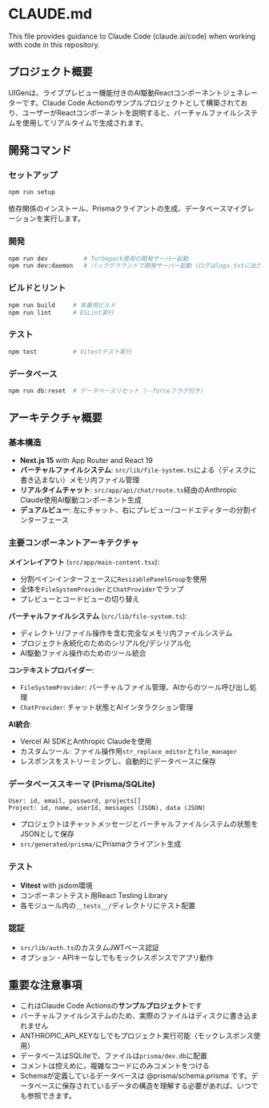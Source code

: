 # CLAUDE.md

This file provides guidance to Claude Code (claude.ai/code) when working with code in this repository.

## プロジェクト概要

UIGenは、ライブプレビュー機能付きのAI駆動Reactコンポーネントジェネレーターです。Claude Code Actionのサンプルプロジェクトとして構築されており、ユーザーがReactコンポーネントを説明すると、バーチャルファイルシステムを使用してリアルタイムで生成されます。

## 開発コマンド

### セットアップ
```bash
npm run setup
```
依存関係のインストール、Prismaクライアントの生成、データベースマイグレーションを実行します。

### 開発
```bash
npm run dev          # Turbopack使用の開発サーバー起動
npm run dev:daemon   # バックグラウンドで開発サーバー起動（ログはlogs.txtに出力）
```

### ビルドとリント
```bash
npm run build     # 本番用ビルド
npm run lint      # ESLint実行
```

### テスト
```bash
npm test          # Vitestテスト実行
```

### データベース
```bash
npm run db:reset  # データベースリセット（--forceフラグ付き）
```

## アーキテクチャ概要

### 基本構造
- **Next.js 15** with App Router and React 19
- **バーチャルファイルシステム**: `src/lib/file-system.ts`による（ディスクに書き込まない）メモリ内ファイル管理
- **リアルタイムチャット**: `src/app/api/chat/route.ts`経由のAnthropic Claude使用AI駆動コンポーネント生成
- **デュアルビュー**: 左にチャット、右にプレビュー/コードエディターの分割インターフェース

### 主要コンポーネントアーキテクチャ

**メインレイアウト** (`src/app/main-content.tsx`):
- 分割ペインインターフェースに`ResizablePanelGroup`を使用
- 全体を`FileSystemProvider`と`ChatProvider`でラップ
- プレビューとコードビューの切り替え

**バーチャルファイルシステム** (`src/lib/file-system.ts`):
- ディレクトリ/ファイル操作を含む完全なメモリ内ファイルシステム
- プロジェクト永続化のためのシリアル化/デシリアル化
- AI駆動ファイル操作のためのツール統合

**コンテキストプロバイダー**:
- `FileSystemProvider`: バーチャルファイル管理、AIからのツール呼び出し処理
- `ChatProvider`: チャット状態とAIインタラクション管理

**AI統合**:
- Vercel AI SDKとAnthropic Claudeを使用
- カスタムツール: ファイル操作用`str_replace_editor`と`file_manager`
- レスポンスをストリーミングし、自動的にデータベースに保存

### データベーススキーマ (Prisma/SQLite)
```
User: id, email, password, projects[]
Project: id, name, userId, messages (JSON), data (JSON)
```
- プロジェクトはチャットメッセージとバーチャルファイルシステムの状態をJSONとして保存
- `src/generated/prisma/`にPrismaクライアント生成

### テスト
- **Vitest** with jsdom環境
- コンポーネントテスト用React Testing Library
- 各モジュール内の`__tests__/`ディレクトリにテスト配置

### 認証
- `src/lib/auth.ts`のカスタムJWTベース認証
- オプション - APIキーなしでもモックレスポンスでアプリ動作

## 重要な注意事項

- これはClaude Code Actionsの**サンプルプロジェクト**です
- バーチャルファイルシステムのため、実際のファイルはディスクに書き込まれません
- ANTHROPIC_API_KEYなしでもプロジェクト実行可能（モックレスポンス使用）
- データベースはSQLiteで、ファイルは`prisma/dev.db`に配置
- コメントは控えめに。複雑なコードにのみコメントをつける
- Schemaが定義しているデータベースは @prisma/schema.prisma です。データベースに保存されているデータの構造を理解する必要があれば、いつでも参照できます。